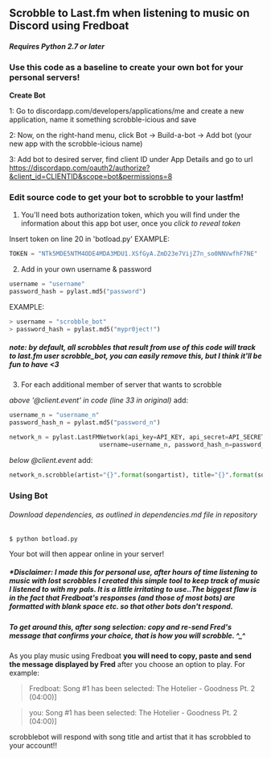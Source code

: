Scrobble to Last.fm when listening to music on Discord using Fredboat
--
##### Requires Python 2.7 or later

### Use this code as a baseline to create your own bot for your personal servers!


**Create Bot**

1: Go to discordapp.com/developers/applications/me and create a new application, name it something scrobble-icious and save

2: Now, on the right-hand menu, click Bot -> Build-a-bot -> Add bot (your new app with the scrobble-icious name)

3: Add bot to desired server, find client ID under App Details and go to url https://discordapp.com/oauth2/authorize?&client_id=CLIENTID&scope=bot&permissions=8


### **Edit source code to get your bot to scrobble to your lastfm!**

1. You'll need bots authorization token, which you will find under the information about this app bot user, once you *click to reveal token*

Insert token on line 20 in 'botload.py'
 EXAMPLE: 

``` python
TOKEN = "NTk5MDE5NTM4ODE4MDA3MDU1.XSfGyA.ZmD23e7VijZ7n_so0NNVwfhF7NE"
```

2. Add in your own username & password

```python
username = "username"
password_hash = pylast.md5("password")
```

EXAMPLE:
```python
> username = "scrobble_bot"
> password_hash = pylast.md5("mypr0ject!")
```
##### *note: by default, all scrobbles that result from use of this code will track to last.fm user scrobble_bot, you can easily remove this, but I think it'll be fun to have <3*

3. For each additional member of server that wants to scrobble

*above '@client.event' in code (line 33 in original)* add:
 
```python
username_n = "username_n"
password_hash_n = pylast.md5("password_n")

network_n = pylast.LastFMNetwork(api_key=API_KEY, api_secret=API_SECRET,
                         username=username_n, password_hash_n=password_hash)
```                    
                    
*below @client.event* add:
```python 
network_n.scrobble(artist="{}".format(songartist), title="{}".format(songtitle),timestamp=int(time.time()))
```
### **Using Bot**
###### Download dependencies, as outlined in dependencies.md file in repository


``` $ python botload.py ```

Your bot will then appear online in your server! 

##### *Disclaimer: I made this for personal use, after hours of time listening to music with lost scrobbles I created this simple tool to keep track of music I listened to with my pals. It is a little irritating to use..The biggest flaw is in the fact that Fredboat's responses (and those of most bots) are formatted with blank space etc. so that other bots don't respond.

##### To get around this, after song selection: copy and re-send Fred's message that confirms your choice, that is how you will scrobble. ^_^ 

As you play music using Fredboat **you will need to copy, paste and send the message displayed by Fred** after you choose an option to play. 
For example: 

> Fredboat: Song #1 has been selected: The Hotelier - Goodness Pt. 2 (04:00)]

> you: Song #1 has been selected: The Hotelier - Goodness Pt. 2 (04:00)]

scrobblebot will respond with song title and artist that it has scrobbled to your account!!


